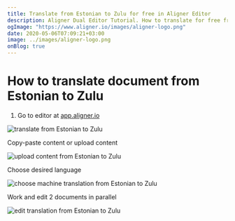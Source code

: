 ```yaml
---
title: Translate from Estonian to Zulu for free in Aligner Editor
description: Aligner Dual Editor Tutorial. How to translate for free from Estonian to Zulu. Aligner is multilingual document management platform. 
ogImage: "https://www.aligner.io/images/aligner-logo.png"
date: 2020-05-06T07:09:21+03:00
image: ../images/aligner-logo.png
onBlog: true
---
```


# How to translate document from Estonian to Zulu

1. Go to editor at [app.aligner.io](https://app.aligner.io "Aligner App web page")

![translate from Estonian to Zulu](../aligner-blank-editor.png "translate from Estonian to Zulu")

Copy-paste content or upload content

![upload content from Estonian to Zulu](../aligner-uploaded-document.png "upload content from Estonian to Zulu")

Choose desired language

![choose machine translation from Estonian to Zulu](../aligner-language-dropdown.png "choose machine translation from Estonian to Zulu")

Work and edit 2 documents in parallel

![edit translation from Estonian to Zulu](../aligner-double-sitded-editor.png "edit translation from Estonian to Zulu")

